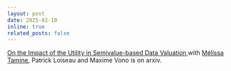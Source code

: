 ```yaml
---
layout: post
date: 2025-02-10
inline: true
related_posts: false
---
```

 <a href="https://arxiv.org/pdf/2502.06574">On the Impact of the Utility in Semivalue-based Data Valuation </a>  with  <a href="https://crest.science/user/m%C3%A9lissa-tamine/">Mélissa Tamine</a>, Patrick Loiseau and Maxime Vono is on arxiv.


